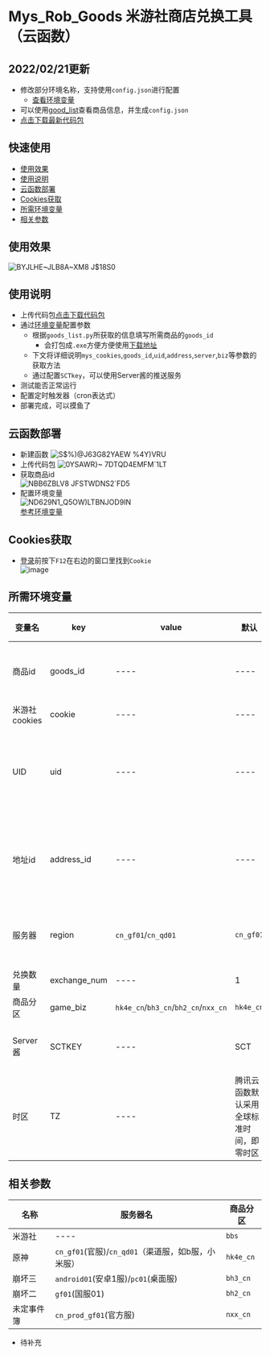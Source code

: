 # Mys_Rob_Goods 米游社商店兑换工具（云函数）  
## 2022/02/21更新  
* 修改部分环境名称，支持使用`config.json`进行配置
  * [查看环境变量](#所需环境变量)
* 可以使用[good_list](https://github.com/TuanKay10/Mys_Rob_Goods/releases/download/Mys_Goods_List_v2/good_list.zip)查看商品信息，并生成`config.json`  
* [点击下载最新代码包](https://github.com/TuanKay10/Mys_Rob_Goods/releases/download/Mys_Goods_List_v2/Mys_Rob_goods.zip)  
## 快速使用 
* [使用效果](#使用效果)
* [使用说明](#使用说明)
* [云函数部署](#云函数部署)
* [Cookies获取](#Cookies获取)
* [所需环境变量](#所需环境变量)
* [相关参数](#相关参数)
## 使用效果  
![BYJLHE~JLB8A~XM8 J$18S0](https://user-images.githubusercontent.com/91844313/139441304-f6f9fd51-8429-4dfe-98a8-9f9770100598.jpg)

## 使用说明  
* 上传代码包[点击下载代码包](https://github.com/TuanKay10/Mys_Goods_Rob/releases/download/Mys_Goods_Rob/myb_goods.zip)  
* 通过[环境变量](#所需环境变量)配置参数  
  * 根据`goods_list.py`所获取的信息填写所需商品的`goods_id`  
    * 会打包成`.exe`方便方便使用[下载地址](https://github.com/TuanKay10/Mys_Goods_Rob/releases/download/Mys_Goods_Rob/goods_list.exe)
  * 下文将详细说明`mys_cookies`,`goods_id`,`uid`,`address`,`server`,`biz`等参数的获取方法  
  * 通过配置`SCTkey`，可以使用Server酱的推送服务
* 测试能否正常运行  
* 配置定时触发器（cron表达式）  
* 部署完成，可以摸鱼了  
## 云函数部署    
* 新建函数
![S$%)@J63G82YAEW %4Y)VRU](https://user-images.githubusercontent.com/91844313/139437638-d4aa5418-253d-4ac9-9a43-a0331d039e77.png)  
* 上传代码包
![0YSAWR}~ 7DTQD4EMFM`1LT](https://user-images.githubusercontent.com/91844313/139438027-47a900f7-2d5c-4fb3-aa2a-123167e3bc2a.png)  
* 获取商品id  
![NBB6ZBLV8 JFSTWDNS2`FD5](https://user-images.githubusercontent.com/91844313/139439512-204df4ee-c313-41dd-8433-c45f2747f87a.png)  
* 配置环境变量  
![ND629N1_Q5OW)LTBNJOD9IN](https://user-images.githubusercontent.com/91844313/139438642-0404c494-dcc6-41a0-b6a7-c3e03b98ec44.png)  
[参考环境变量](#所需环境变量)
## Cookies获取  
* [登录](https://user.mihoyo.com/#/login/password)前按下`F12`在右边的窗口里找到`Cookie`  
![image](https://user-images.githubusercontent.com/91844313/139436614-8920e006-d68d-43f9-b214-3e745687d742.png)
## 所需环境变量  
|  变量名  |  key  |  value  |  默认  |  value	获取方式  |
|  ----  | ----  | ----  | ----  | ----  |
|  商品id  |  goods_id  |  ----  | ----  | 必填，通过`good_list.py`获取，选择所需商品的id即可  |
|  米游社cookies  |  cookie  |  ----  | ----  | 必填，详见[Cookies获取](#Cookies获取)  |
|  UID  |  uid  |  ----  | ----  | 必填，原神商品分区填原神uid，米游社商品分区填米游社id，未定，崩坏2，崩坏3同理  |
|  地址id  |  address_id  |  ----  | ----  | 必填，代表你的收货地址，[网页登录米游社](https://user.mihoyo.com/#/account/home)后，点击[获取](https://api-takumi.mihoyo.com/account/address/list)，查看对应的id，一般为4位数  |
|  服务器  |  region  |  `cn_gf01`/`cn_qd01`  | `cn_gf01`  | 对应游戏的服务器，默认原神官服，此处仅列举原神，详见[相关参数](#相关参数)  |
|  兑换数量  |  exchange_num  |  ----  | 1  | 选填，小于兑换限制即可  |
|  商品分区  |  game_biz  |  `hk4e_cn`/`bh3_cn`/`bh2_cn`/`nxx_cn`  | `hk4e_cn`  | 必填，默认原神分区  |
|  Server酱  |  SCTKEY  |  ----  | SCT  | 选填，消息推送前往[ServerChan](https://sct.ftqq.com/sendkey)官网登录获取  |
|  时区  | TZ  | ----  | 腾讯云函数默认采用全球标准时间，即零时区  | 选填，建议使用`Asia/Shanghai`  |
## 相关参数
|  名称  |  服务器名  |  商品分区  |
|  ----  | ----  | ----  |
|  米游社  | ----  | `bbs`  |
|  原神  | `cn_gf01`(官服)/`cn_qd01`（渠道服，如b服，小米服）  | `hk4e_cn`  |
|  崩坏三  | `android01`(安卓1服)/`pc01`(桌面服)  | `bh3_cn`  |
|  崩坏二  | `gf01`(国服01)  | `bh2_cn`  |
|  未定事件簿  | `cn_prod_gf01`(官方服)  | `nxx_cn`  |
 * 待补充  

